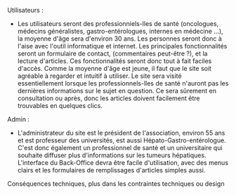 Utilisateurs :
- Les utilisateurs seront des professionniels-lles de santé (oncologues, médecins généralistes, gastro-entérologues, internes en médecine ...), la moyenne d'âge sera d'environ 30 ans. Les personnes seront donc à l'aise avec l'outil informatique et internet. Les principales fonctionnalités seront un formulaire de contact, (commentaires peut-être ?), et la lecture d'articles. Ces fonctionnalités seront donc tout à fait faciles d'accès. Comme la moyenne d'âge est jeune, il faut que le site soit agréable à regarder et intuitif à utiliser. Le site sera visité essentiellement lorsque les professionnels-lles de santé n'auront pas les dernières informations sur le sujet en question. Ce sera sûrement en consultation ou après, donc les articles doivent facilement être trouvables en quelques clics.

Admin : 
- L'administrateur du site est le président de l'association, environ 55 ans et est professeur des universités, est aussi Hépato-Gastro-entérologue. C'est donc également un professionnel de santé et un universitaire qui souhaite diffuser plus d'informations sur les tumeurs hépatiques. L'interface du Back-Office devra être facile d'utilisation, avec des menus clairs et les formulaires de remplissages d'articles simples aussi.

Conséquences techniques, plus dans les contraintes techniques ou design

